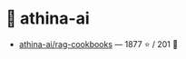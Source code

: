 # 👤 athina-ai

- [athina-ai/rag-cookbooks](https://github.com/athina-ai/rag-cookbooks) — 1877 ⭐️ / 201 🍴
